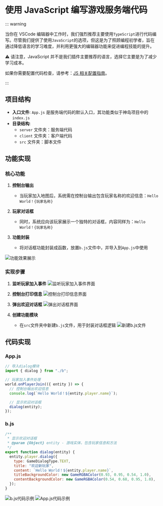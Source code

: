 # 使用 JavaScript 编写游戏服务端代码

::: warning

当你在 VSCode 编辑器中工作时，我们强烈推荐主要使用`TypeScript`进行代码编写。尽管我们提供了使用`JavaScript`的选项，但这是为了照顾编程初学者，旨在通过降低语言的学习难度，并利用更强大的编辑器功能来促进编程技能的提升。

⚠️ 请注意，JavaScript 并不是我们插件主要推荐的语言，选择它主要是为了减少学习成本。

如果你需要配置代码检查，请参考：[JS 相关配置指南](/bestPractices/allowJs)。

:::

## 项目结构

- **入口文件**: `App.js` 是服务端代码的默认入口，其功能类似于神岛项目中的`index.js`
- **目录结构**:
  - `server` 文件夹：服务端代码
  - `client` 文件夹：客户端代码
  - `src` 文件夹：脚本文件

## 功能实现

### 核心功能

1. **控制台输出**

   - 当玩家加入地图后，系统需在控制台输出包含玩家名称的欢迎信息：`Hello World！{玩家名称}`

2. **玩家对话框**

   - 同时，系统应向该玩家展示一个独特的对话框，内容同样为：`Hello World！{玩家名称}`

3. **功能封装**
   - 将对话框功能封装成函数，放置`b.js`文件中，并导入到`App.js`中使用

![功能效果展示](/QQ20241025-105839.png)

### 实现步骤

1. **监听玩家加入事件**
   ![监听玩家加入事件界面](/QQ20241025-105932.png)

2. **控制台打印信息**
   ![控制台打印信息界面](/QQ20241025-110039.png)

3. **弹出欢迎对话框**
   ![弹出对话框界面](/QQ20241025-110125.png)

4. **创建功能模块**
   - 在`src`文件夹中新建`b.js`文件，用于封装对话框逻辑
     ![新建b.js文件](/QQ20241129-120537.png)

## 代码实现

### App.js

```javascript
// 导入dialog模块
import { dialog } from "./b";

// 玩家加入事件处理
world.onPlayerJoin(({ entity }) => {
  // 控制台输出欢迎信息
  console.log(`Hello World！${entity.player.name}`);

  // 显示欢迎对话框
  dialog(entity);
});
```

### b.js

```javascript
/**
 * 显示欢迎对话框
 * @param {Object} entity - 游戏实体，包含玩家信息和方法
 */
export function dialog(entity) {
  entity.player.dialog({
    type: GameDialogType.TEXT,
    title: "欢迎新玩家",
    content: `Hello World！${entity.player.name}`,
    titleBackgroundColor: new GameRGBAColor(0.93, 0.95, 0.54, 1.0),
    contentBackgroundColor: new GameRGBAColor(0.54, 0.68, 0.95, 1.0),
  });
}
```

![b.js代码示例](/QQ20241129-120550.png)
![App.js代码示例](/QQ20241129-120601.png)
